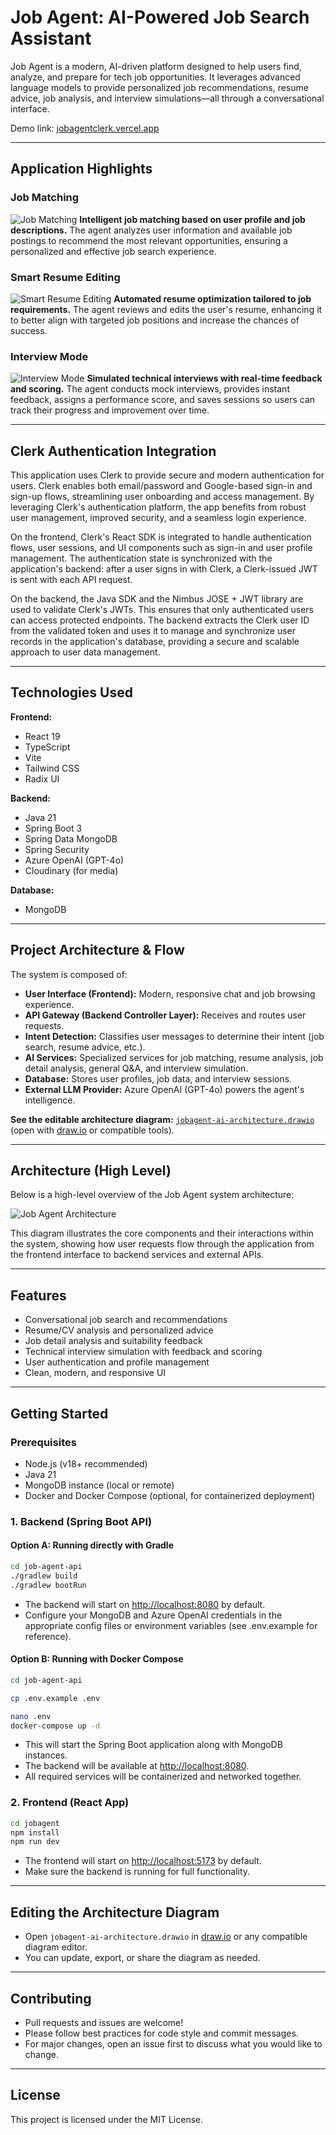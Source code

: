 # Job Agent: AI-Powered Job Search Assistant

Job Agent is a modern, AI-driven platform designed to help users find, analyze, and prepare for tech job opportunities. It leverages advanced language models to provide personalized job recommendations, resume advice, job analysis, and interview simulations—all through a conversational interface.

Demo link: [jobagentclerk.vercel.app](jobagentclerk.vercel.app)

---

## Application Highlights

### Job Matching
![Job Matching](./short1.gif)
**Intelligent job matching based on user profile and job descriptions.** The agent analyzes user information and available job postings to recommend the most relevant opportunities, ensuring a personalized and effective job search experience.

### Smart Resume Editing
![Smart Resume Editing](./short2.gif)
**Automated resume optimization tailored to job requirements.** The agent reviews and edits the user's resume, enhancing it to better align with targeted job positions and increase the chances of success.

### Interview Mode
![Interview Mode](./short3.gif)
**Simulated technical interviews with real-time feedback and scoring.** The agent conducts mock interviews, provides instant feedback, assigns a performance score, and saves sessions so users can track their progress and improvement over time.

---

## Clerk Authentication Integration

This application uses Clerk to provide secure and modern authentication for users. Clerk enables both email/password and Google-based sign-in and sign-up flows, streamlining user onboarding and access management. By leveraging Clerk's authentication platform, the app benefits from robust user management, improved security, and a seamless login experience.

On the frontend, Clerk's React SDK is integrated to handle authentication flows, user sessions, and UI components such as sign-in and user profile management. The authentication state is synchronized with the application's backend: after a user signs in with Clerk, a Clerk-issued JWT is sent with each API request.

On the backend, the Java SDK and the Nimbus JOSE + JWT library are used to validate Clerk's JWTs. This ensures that only authenticated users can access protected endpoints. The backend extracts the Clerk user ID from the validated token and uses it to manage and synchronize user records in the application's database, providing a secure and scalable approach to user data management.

---

## Technologies Used

**Frontend:**
- React 19
- TypeScript
- Vite
- Tailwind CSS
- Radix UI

**Backend:**
- Java 21
- Spring Boot 3
- Spring Data MongoDB
- Spring Security
- Azure OpenAI (GPT-4o)
- Cloudinary (for media)

**Database:**
- MongoDB


---

## Project Architecture & Flow

The system is composed of:
- **User Interface (Frontend):** Modern, responsive chat and job browsing experience.
- **API Gateway (Backend Controller Layer):** Receives and routes user requests.
- **Intent Detection:** Classifies user messages to determine their intent (job search, resume advice, etc.).
- **AI Services:** Specialized services for job matching, resume analysis, job detail analysis, general Q&A, and interview simulation.
- **Database:** Stores user profiles, job data, and interview sessions.
- **External LLM Provider:** Azure OpenAI (GPT-4o) powers the agent's intelligence.

**See the editable architecture diagram:** [`jobagent-ai-architecture.drawio`](./jobagent-ai-architecture.drawio) (open with [draw.io](https://app.diagrams.net/) or compatible tools).

---

## Architecture (High Level)

Below is a high-level overview of the Job Agent system architecture:

![Job Agent Architecture](./jobagent-ai-architecture.png)

This diagram illustrates the core components and their interactions within the system, showing how user requests flow through the application from the frontend interface to backend services and external APIs.

---

## Features
- Conversational job search and recommendations
- Resume/CV analysis and personalized advice
- Job detail analysis and suitability feedback
- Technical interview simulation with feedback and scoring
- User authentication and profile management
- Clean, modern, and responsive UI

---

## Getting Started

### Prerequisites
- Node.js (v18+ recommended)
- Java 21
- MongoDB instance (local or remote)
- Docker and Docker Compose (optional, for containerized deployment)

### 1. Backend (Spring Boot API)

#### Option A: Running directly with Gradle

```bash
cd job-agent-api
./gradlew build
./gradlew bootRun
```

- The backend will start on [http://localhost:8080](http://localhost:8080) by default.
- Configure your MongoDB and Azure OpenAI credentials in the appropriate config files or environment variables (see .env.example for reference).

#### Option B: Running with Docker Compose

```bash
cd job-agent-api

cp .env.example .env

nano .env 
docker-compose up -d
```

- This will start the Spring Boot application along with MongoDB instances.
- The backend will be available at [http://localhost:8080](http://localhost:8080).
- All required services will be containerized and networked together.

### 2. Frontend (React App)

```bash
cd jobagent
npm install
npm run dev
```

- The frontend will start on [http://localhost:5173](http://localhost:5173) by default.
- Make sure the backend is running for full functionality.

---

## Editing the Architecture Diagram
- Open `jobagent-ai-architecture.drawio` in [draw.io](https://app.diagrams.net/) or any compatible diagram editor.
- You can update, export, or share the diagram as needed.

---

## Contributing
- Pull requests and issues are welcome!
- Please follow best practices for code style and commit messages.
- For major changes, open an issue first to discuss what you would like to change.

---

## License
This project is licensed under the MIT License.
